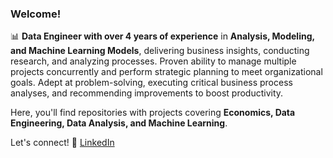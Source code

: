 ### Welcome! 

📊 **Data Engineer with over 4 years of experience** in **Analysis, Modeling, and Machine Learning Models**, delivering business insights, conducting research, and analyzing processes. Proven ability to manage multiple projects concurrently and perform strategic planning to meet organizational goals. Adept at problem-solving, executing critical business process analyses, and recommending improvements to boost productivity.  

Here, you'll find repositories with projects covering **Economics, Data Engineering, Data Analysis, and Machine Learning**.  

Let's connect!
💼 [LinkedIn](https://www.linkedin.com/in/lucas-miranda-ds) 

